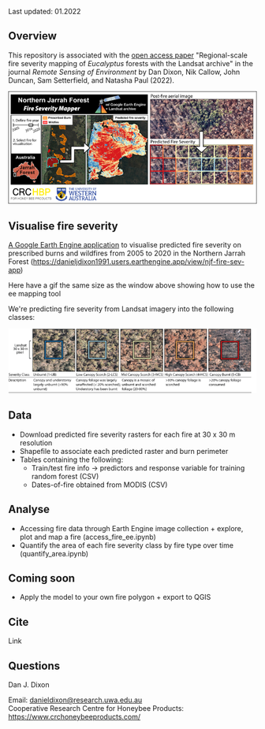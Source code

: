 Last updated: 01.2022 

Overview
--------

This repository is associated with the [open access paper](https://www.google.com "Google's Homepage")
 "Regional-scale fire severity mapping of *Eucalyptus* forests with the Landsat archive" in the journal *Remote Sensing of Environment* by Dan Dixon, Nik Callow, John Duncan, Sam Setterfield, and Natasha Paul (2022). 

<p align="center">
  <img src="figs/graph-abs2.png" />
</p>

Visualise fire severity
--------
[A Google Earth Engine application](https://danieljdixon1991.users.earthengine.app/view/njf-fire-sev-app "njf-fire-sev-app") to visualise predicted fire severity on prescribed burns and wildfires from 2005 to 2020 in the Northern Jarrah Forest (https://danieljdixon1991.users.earthengine.app/view/njf-fire-sev-app)

Here have a gif the same size as the window above showing how to use the ee mapping tool

We're predicting fire severity from Landsat imagery into the following classes:
<p align="center">
  <img src="figs/classes2.png" />
</p>

Data
--------
  - Download predicted fire severity rasters for each fire at 30 x 30 m resolution
  - Shapefile to associate each predicted raster and burn perimeter
  - Tables containing the following:
    - Train/test fire info -> predictors and response variable for training random forest (CSV)
    - Dates-of-fire obtained from MODIS (CSV)
 
Analyse
--------
   -  Accessing fire data through Earth Engine image collection + explore, plot and map a fire (access_fire_ee.ipynb)
   -  Quantify the area of each fire severity class by fire type over time (quantify_area.ipynb)

Coming soon
--------
   -  Apply the model to your own fire polygon + export to QGIS

Cite
--------
Link

Questions
--------
Dan J. Dixon

Email: danieldixon@research.uwa.edu.au  
Cooperative Research Centre for Honeybee Products: https://www.crchoneybeeproducts.com/

